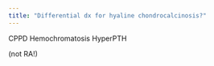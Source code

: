 ```yaml
---
title: "Differential dx for hyaline chondrocalcinosis?"
---
```

CPPD
Hemochromatosis
HyperPTH

(not RA!)

